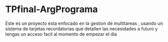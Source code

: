 # TPfinal-ArgPrograma
Este es un proyecto esta enfocado en la gestion de multitareas , usando un sistema de tarjetas recordatorias que detallen las necesidades a futuro y tengas un acceso facil al momento de empezar el dia 
